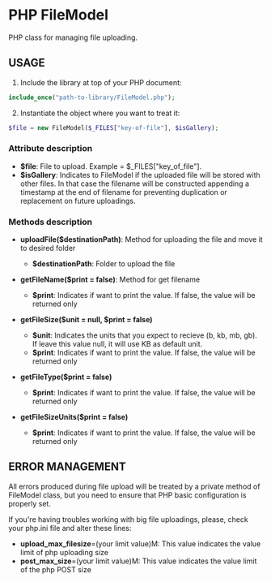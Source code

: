 # PHP FileModel
PHP class for managing file uploading.

## USAGE

1) Include the library at top of your PHP document:

```php
include_once("path-to-library/FileModel.php");
```

2) Instantiate the object where you want to treat it:

```php
$file = new FileModel($_FILES["key-of-file"], $isGallery);
```

### Attribute description
- **$file**: File to upload. Example = $_FILES["key_of_file"].
- **$isGallery**: Indicates to FileModel if the uploaded file will be stored with other files. In that case the filename will be constructed appending a timestamp at the end of filename for preventing duplication or replacement on future uploadings.

### Methods description
- **uploadFile($destinationPath)**: Method for uploading the file and move it to desired folder
  - **$destinationPath**: Folder to upload the file

- **getFileName($print = false)**: Method for get filename
  - **$print**: Indicates if want to print the value. If false, the value will be returned only

- **getFileSize($unit = null, $print = false)**
  - **$unit**: Indicates the units that you expect to recieve (b, kb, mb, gb). If leave this value null, it will use KB as default unit.
  - **$print**: Indicates if want to print the value. If false, the value will be returned only

- **getFileType($print = false)**
  - **$print**: Indicates if want to print the value. If false, the value will be returned only

- **getFileSizeUnits($print = false)**
  - **$print**: Indicates if want to print the value. If false, the value will be returned only


## ERROR MANAGEMENT
All errors produced during file upload will be treated by a private method of FileModel class, but you need to ensure that PHP basic configuration is properly set.

If you're having troubles working with big file uploadings, please, check your php.ini file and alter these lines:

  - **upload_max_filesize**=(your limit value)M: This value indicates the value limit of php uploading size
  - **post_max_size**=(your limit value)M: This value indicates the value limit of the php POST size
